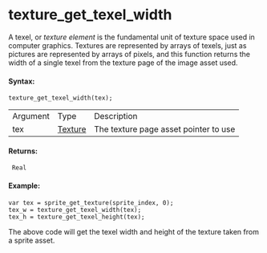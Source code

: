 # texture_get_texel_width

A texel, or *texture element* is the fundamental unit of texture space
used in computer graphics. Textures are represented by arrays of texels,
just as pictures are represented by arrays of pixels, and this function
returns the width of a single texel from the texture page of the image
asset used.

#### Syntax:

``` gml
texture_get_texel_width(tex);
```

|          |                                                                                                                                 |                                       |
|----------|---------------------------------------------------------------------------------------------------------------------------------|---------------------------------------|
| Argument | Type                                                                                                                            | Description                           |
| tex      |  [Texture](../../../../../GameMaker_Language/GML_Reference/Asset_Management/Sprites/Sprite_Information/sprite_get_texture)  | The texture page asset pointer to use |

#### Returns:

``` gml
 Real
```

#### Example:

``` gml
var tex = sprite_get_texture(sprite_index, 0);
tex_w = texture_get_texel_width(tex);
tex_h = texture_get_texel_height(tex);
```

The above code will get the texel width and height of the texture taken
from a sprite asset.
